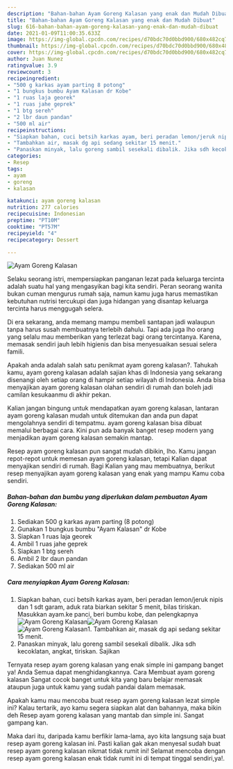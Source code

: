 ```yaml
---
description: "Bahan-bahan Ayam Goreng Kalasan yang enak dan Mudah Dibuat"
title: "Bahan-bahan Ayam Goreng Kalasan yang enak dan Mudah Dibuat"
slug: 616-bahan-bahan-ayam-goreng-kalasan-yang-enak-dan-mudah-dibuat
date: 2021-01-09T11:00:35.633Z
image: https://img-global.cpcdn.com/recipes/d70bdc70d0bbd900/680x482cq70/ayam-goreng-kalasan-foto-resep-utama.jpg
thumbnail: https://img-global.cpcdn.com/recipes/d70bdc70d0bbd900/680x482cq70/ayam-goreng-kalasan-foto-resep-utama.jpg
cover: https://img-global.cpcdn.com/recipes/d70bdc70d0bbd900/680x482cq70/ayam-goreng-kalasan-foto-resep-utama.jpg
author: Juan Nunez
ratingvalue: 3.9
reviewcount: 3
recipeingredient:
- "500 g karkas ayam parting 8 potong"
- "1 bungkus bumbu Ayam Kalasan dr Kobe"
- "1 ruas laja georek"
- "1 ruas jahe geprek"
- "1 btg sereh"
- "2 lbr daun pandan"
- "500 ml air"
recipeinstructions:
- "Siapkan bahan, cuci betsih karkas ayam, beri peradan lemon/jeruk nipis dan 1 sdt garam, aduk rata biarkan sekitar 5 menit, bilas tiriskan. Masukkan ayam.ke panci, beri bumbu kobe, dan pelengkapnya"
- "Tambahkan air, masak dg api sedang sekitar 15 menit."
- "Panaskan minyak, lalu goreng sambil sesekali dibalik. Jika sdh kecoklatan, angkat, tiriskan. Sajikan"
categories:
- Resep
tags:
- ayam
- goreng
- kalasan

katakunci: ayam goreng kalasan 
nutrition: 277 calories
recipecuisine: Indonesian
preptime: "PT10M"
cooktime: "PT57M"
recipeyield: "4"
recipecategory: Dessert

---
```



![Ayam Goreng Kalasan](https://img-global.cpcdn.com/recipes/d70bdc70d0bbd900/680x482cq70/ayam-goreng-kalasan-foto-resep-utama.jpg)

Selaku seorang istri, mempersiapkan panganan lezat pada keluarga tercinta adalah suatu hal yang mengasyikan bagi kita sendiri. Peran seorang  wanita bukan cuman mengurus rumah saja, namun kamu juga harus memastikan kebutuhan nutrisi tercukupi dan juga hidangan yang disantap keluarga tercinta harus menggugah selera.

Di era  sekarang, anda memang mampu membeli santapan jadi walaupun tanpa harus susah membuatnya terlebih dahulu. Tapi ada juga lho orang yang selalu mau memberikan yang terlezat bagi orang tercintanya. Karena, memasak sendiri jauh lebih higienis dan bisa menyesuaikan sesuai selera famili. 



Apakah anda adalah salah satu penikmat ayam goreng kalasan?. Tahukah kamu, ayam goreng kalasan adalah sajian khas di Indonesia yang sekarang disenangi oleh setiap orang di hampir setiap wilayah di Indonesia. Anda bisa menyajikan ayam goreng kalasan olahan sendiri di rumah dan boleh jadi camilan kesukaanmu di akhir pekan.

Kalian jangan bingung untuk mendapatkan ayam goreng kalasan, lantaran ayam goreng kalasan mudah untuk ditemukan dan anda pun dapat mengolahnya sendiri di tempatmu. ayam goreng kalasan bisa dibuat memalui berbagai cara. Kini pun ada banyak banget resep modern yang menjadikan ayam goreng kalasan semakin mantap.

Resep ayam goreng kalasan pun sangat mudah dibikin, lho. Kamu jangan repot-repot untuk memesan ayam goreng kalasan, tetapi Kalian dapat menyajikan sendiri di rumah. Bagi Kalian yang mau membuatnya, berikut resep menyajikan ayam goreng kalasan yang enak yang mampu Kamu coba sendiri.

<!--inarticleads1-->

##### Bahan-bahan dan bumbu yang diperlukan dalam pembuatan Ayam Goreng Kalasan:

1. Sediakan 500 g karkas ayam parting (8 potong)
1. Gunakan 1 bungkus bumbu &#34;Ayam Kalasan&#34; dr Kobe
1. Siapkan 1 ruas laja georek
1. Ambil 1 ruas jahe geprek
1. Siapkan 1 btg sereh
1. Ambil 2 lbr daun pandan
1. Sediakan 500 ml air




<!--inarticleads2-->

##### Cara menyiapkan Ayam Goreng Kalasan:

1. Siapkan bahan, cuci betsih karkas ayam, beri peradan lemon/jeruk nipis dan 1 sdt garam, aduk rata biarkan sekitar 5 menit, bilas tiriskan. Masukkan ayam.ke panci, beri bumbu kobe, dan pelengkapnya
<img src="https://img-global.cpcdn.com/steps/bb74a6bfabbbd12c/160x128cq70/ayam-goreng-kalasan-langkah-memasak-1-foto.jpg" alt="Ayam Goreng Kalasan"><img src="https://img-global.cpcdn.com/steps/1f1637359ed38454/160x128cq70/ayam-goreng-kalasan-langkah-memasak-1-foto.jpg" alt="Ayam Goreng Kalasan"><img src="https://img-global.cpcdn.com/steps/14487f5c4339c0bf/160x128cq70/ayam-goreng-kalasan-langkah-memasak-1-foto.jpg" alt="Ayam Goreng Kalasan">1. Tambahkan air, masak dg api sedang sekitar 15 menit.
1. Panaskan minyak, lalu goreng sambil sesekali dibalik. Jika sdh kecoklatan, angkat, tiriskan. Sajikan




Ternyata resep ayam goreng kalasan yang enak simple ini gampang banget ya! Anda Semua dapat menghidangkannya. Cara Membuat ayam goreng kalasan Sangat cocok banget untuk kita yang baru belajar memasak ataupun juga untuk kamu yang sudah pandai dalam memasak.

Apakah kamu mau mencoba buat resep ayam goreng kalasan lezat simple ini? Kalau tertarik, ayo kamu segera siapkan alat dan bahannya, maka bikin deh Resep ayam goreng kalasan yang mantab dan simple ini. Sangat gampang kan. 

Maka dari itu, daripada kamu berfikir lama-lama, ayo kita langsung saja buat resep ayam goreng kalasan ini. Pasti kalian gak akan menyesal sudah buat resep ayam goreng kalasan nikmat tidak rumit ini! Selamat mencoba dengan resep ayam goreng kalasan enak tidak rumit ini di tempat tinggal sendiri,ya!.

